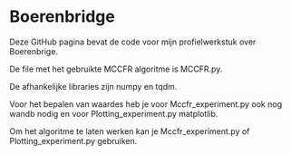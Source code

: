 # Boerenbridge
Deze GitHub pagina bevat de code voor mijn profielwerkstuk over Boerenbrige.

De file met het gebruikte MCCFR algoritme is MCCFR.py.

De afhankelijke libraries zijn numpy en tqdm.

Voor het bepalen van waardes heb je voor Mccfr_experiment.py ook nog wandb nodig en voor Plotting_experiment.py matplotlib.

Om het algoritme te laten werken kan je Mccfr_experiment.py of Plotting_experiment.py gebruiken.
